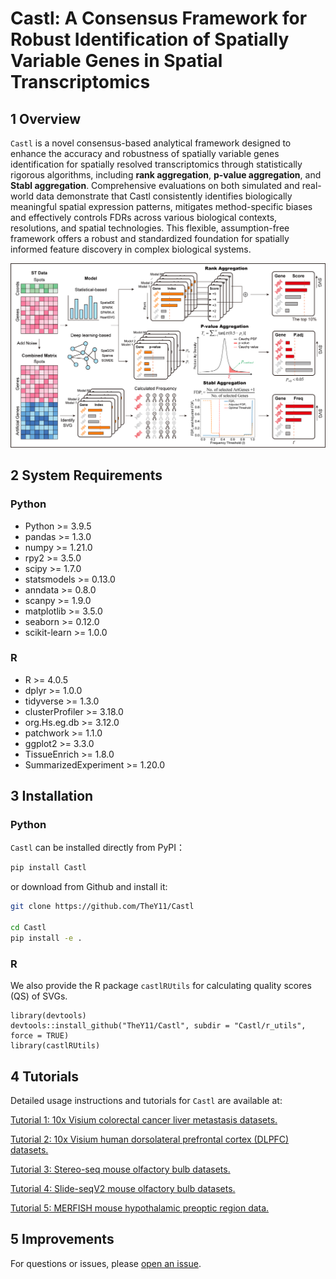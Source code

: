 # Castl: A Consensus Framework for Robust Identification of Spatially Variable Genes in Spatial Transcriptomics

## 1 Overview
`Castl` is a novel consensus-based analytical framework designed to enhance the accuracy and robustness of spatially variable genes identification for spatially resolved transcriptomics through statistically rigorous algorithms, including **rank aggregation**, **p-value aggregation**, and **Stabl aggregation**. Comprehensive evaluations on both simulated and real-world data demonstrate that Castl consistently identifies biologically meaningful spatial expression patterns, mitigates method-specific biases and effectively controls FDRs across various biological contexts, resolutions, and spatial technologies. This flexible, assumption-free framework offers a robust and standardized foundation for spatially informed feature discovery in complex biological systems. 

![figure1](./docs/figures/Figure1_workflow.png)

## 2 System Requirements
### Python
- Python >= 3.9.5
- pandas >= 1.3.0
- numpy >= 1.21.0
- rpy2 >= 3.5.0
- scipy >= 1.7.0
- statsmodels >= 0.13.0
- anndata >= 0.8.0
- scanpy >= 1.9.0
- matplotlib >= 3.5.0
- seaborn >= 0.12.0
- scikit-learn >= 1.0.0

### R
- R >= 4.0.5
- dplyr >= 1.0.0
- tidyverse >= 1.3.0
- clusterProfiler >= 3.18.0
- org.Hs.eg.db >= 3.12.0
- patchwork >= 1.1.0
- ggplot2 >= 3.3.0
- TissueEnrich >= 1.8.0
- SummarizedExperiment >= 1.20.0

## 3 Installation

### Python
`Castl` can be installed directly from PyPI：
```bash
pip install Castl
```

or download from Github and install it:
```bash
git clone https://github.com/TheY11/Castl

cd Castl
pip install -e .
```

### R
We also provide the R package `castlRUtils` for calculating quality scores (QS) of SVGs.
```{r}
library(devtools)
devtools::install_github("TheY11/Castl", subdir = "Castl/r_utils", force = TRUE)
library(castlRUtils)
```

## 4 Tutorials
Detailed usage instructions and tutorials for `Castl` are available at:

[Tutorial 1: 10x Visium colorectal cancer liver metastasis datasets.](https://github.com/TheY11/Castl/docs/tutorials/Tutorial1_CRC.ipynb)

[Tutorial 2: 10x Visium human dorsolateral prefrontal cortex (DLPFC) datasets.](https://github.com/TheY11/Castl/docs/tutorials/Tutorial2_DLPFC.ipynb)

[Tutorial 3: Stereo-seq mouse olfactory bulb datasets.](https://github.com/TheY11/Castl/docs/tutorials/Tutorial3_Stereoseq_MOB.ipynb)

[Tutorial 4: Slide-seqV2 mouse olfactory bulb datasets.](https://github.com/TheY11/Castl/docs/tutorials/Tutorial4_SlideseqV2_MOB.ipynb)

[Tutorial 5: MERFISH mouse hypothalamic preoptic region data.](https://github.com/TheY11/Castl/docs/tutorials/Tutorial5_MERFISH.ipynb)

## 5 Improvements
For questions or issues, please [open an issue](https://github.com/TheY11/Castl/issues).
